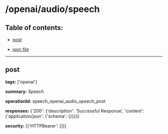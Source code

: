 # /openai/audio/speech

## Table of contents:
- [post](#post)

- [json file](./_openai_audio_speech.json)

---
<a name="post"></a>
## post

**tags:** ['openai']

**summary:** Speech

**operationId:** speech_openai_audio_speech_post

**responses:** {'200': {'description': 'Successful Response', 'content': {'application/json': {'schema': {}}}}}

**security:** [{'HTTPBearer': []}]

